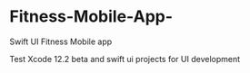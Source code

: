 # Fitness-Mobile-App-
Swift UI Fitness Mobile app 

Test Xcode 12.2 beta and swift ui projects for UI development 
